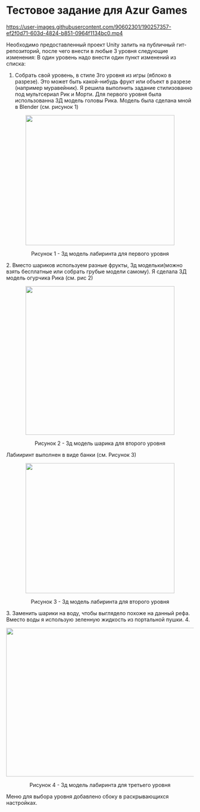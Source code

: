 # Тестовое задание для Azur Games
https://user-images.githubusercontent.com/90602301/190257357-ef2f0d71-603d-4824-b851-0964f1134bc0.mp4

Необходимо предоставленный проект Unity залить на публичный гит-репозиторий, после чего внести в любые 3 уровня следующие изменения:
В один уровень надо внести один пункт изменений из списка:
1. Собрать свой уровень, в стиле 3го уровня из игры (яблоко в разрезе). Это может быть какой-нибудь фрукт или объект в разрезе (например муравейник). 
Я решила выполнить задание стилизованно под мультсериал Рик и Морти. Для первого уровня была использованна 3Д модель головы Рика. Модель была сделана мной в Blender (см. рисунок 1)
<p align="center">
  <img width="400" height="350" src="https://github.com/AnnaKliokovka/PicsForReadMe/raw/main//RickMaze.JPG">  
</p>
<p align="center"> 
  Рисунок 1 - 3д модель лабиринта для первого уровня
</p>
2. Вместо шариков используем разные фрукты, 3д модельки(можно взять бесплатные или собрать грубые модели самому). Я сделала 3Д модель огурчика Рика (см. рис 2)
<p align="center">
  <img width="400" height="400" src="https://github.com/AnnaKliokovka/PicsForReadMe/raw/main//PicklesRick.JPG">  
</p>
<p align="center"> 
  Рисунок 2 - 3д модель шарика для второго уровня
</p>
Лабииринт выполнен в виде банки (см. Рисунок 3)
<p align="center">
  <img width="400" height="350" src="https://github.com/AnnaKliokovka/PicsForReadMe/raw/main//BankaMaze.JPG">  
</p>
 <p align="center"> 
  Рисунок 3 - 3д модель лабиринта для второго уровня
</p>
3. Заменить шарики на воду, чтобы выглядело похоже на данный рефа. Вместо воды я использую зеленную жидкость из портальной пушки.
4. <p align="center">
  <img width="600" height="400" src="https://github.com/AnnaKliokovka/PicsForReadMe/raw/main//PuskaMaze.JPG">  
</p>
<p align="center"> 
  Рисунок 4 - 3д модель лабиринта для третьего уровня
</p>

Меню для выбора уровня добавлено сбоку в раскрывающихся настройках.
